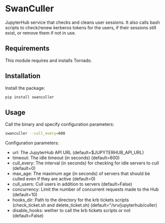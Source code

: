# SwanCuller

JupyterHub service that checks and cleans user sessions.
It also calls bash scripts to check/renew kerberos tokens for the users, if their sessions still exist, or remove them if not in use.

## Requirements

This module requires and installs Tornado.

## Installation

Install the package:

```bash
pip install swanculler
```

## Usage

Call the binary and specify configuration parameters:
```bash
swanculler --cull_every=600
```

Configuration parameters:
* url: The JupyterHub API URL (default=$JUPYTERHUB_API_URL)
* timeout: The idle timeout (in seconds) (default=600)
* cull_every: The interval (in seconds) for checking for idle servers to cull (default=0)
* max_age: The maximum age (in seconds) of servers that should be culled even if they are active (default=0)
* cull_users: Cull users in addition to servers (default=False)
* concurrency: Limit the number of concurrent requests made to the Hub (default=10)
* hooks_dir: Path to the directory for the krb tickets scripts (check_ticket.sh and delete_ticket.sh) (default="/srv/jupyterhub/culler)
* disable_hooks: wether to  call the krb tickets scripts or not (default=False)